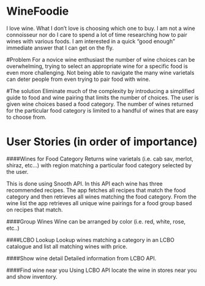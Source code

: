 # WineFoodie

I love wine. What I don’t love is choosing which one to buy. I am not a wine connoisseur nor do I care to spend a lot of time researching how to pair wines with various foods. I am interested in a quick “good enough” immediate answer that I can get on the fly. 

#Problem
For a novice wine enthusiast the number of wine choices can be overwhelming, trying to select an appropriate wine for a specific food is even more challenging. Not being able to navigate the many wine varietals can deter people from even trying to pair food with wine.

#The solution
Eliminate much of the complexity by introducing a simplified guide to food and wine pairing that limits the number of choices. The user is given wine choices based a food category. The number of wines returned for the particular food category is limited to a handful of wines that are easy to choose from. 

# User Stories (in order of importance)

####Wines for Food Category
Returns wine varietals (i.e. cab sav, merlot, shiraz, etc…) with region matching a particular food category selected by the user. 

This is done using Snooth API. In this API each wine has three recommended recipes. The app fetches all recipes that match the food category and then retrieves all wines matching the food category. From the wine list the app retrieves all unique wine pairings for a food group based on recipes that match. 

####Group Wines
Wine can be arranged by color (i.e. red, white, rose, etc..)

####LCBO Lookup
Lookup wines matching a category in an LCBO catalogue and list all matching wines with price.

####Show wine detail
Detailed information from LCBO API.

####Find wine near you
Using LCBO API locate the wine in stores near you and show inventory.
